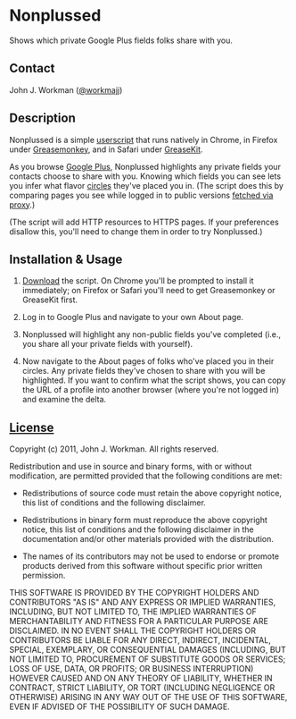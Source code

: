 Nonplussed
==========

Shows which private Google Plus fields folks share with you.

Contact
-------

John J. Workman ([@workmajj](https://twitter.com/workmajj))

Description
-----------

Nonplussed is a simple [userscript](http://wiki.greasespot.net/User_script) that runs natively in Chrome, in Firefox under [Greasemonkey](http://www.greasespot.net/), and in Safari under [GreaseKit](http://8-p.info/greasekit/).

As you browse [Google Plus](https://plus.google.com/), Nonplussed highlights any private fields your contacts choose to share with you. Knowing which fields you can see lets you infer what flavor [circles](https://www.google.com/intl/en-US/+/learnmore/index.html#circles) they've placed you in. (The script does this by comparing pages you see while logged in to public versions [fetched via proxy](http://stackoverflow.com/questions/1176668/how-to-use-yql-to-retrieve-web-results).)

(The script will add HTTP resources to HTTPS pages. If your preferences disallow this, you'll need to change them in order to try Nonplussed.)

Installation & Usage
--------------------

1. [Download](https://github.com/workmajj/nonplussed/raw/master/nonplussed.user.js) the script. On Chrome you'll be prompted to install it immediately; on Firefox or Safari you'll need to get Greasemonkey or GreaseKit first.

2. Log in to Google Plus and navigate to your own About page.

3. Nonplussed will highlight any non-public fields you've completed (i.e., you share all your private fields with yourself).

4. Now navigate to the About pages of folks who've placed you in their circles. Any private fields they've chosen to share with you will be highlighted. If you want to confirm what the script shows, you can copy the URL of a profile into another browser (where you're not logged in) and examine the delta.

[License](http://en.wikipedia.org/wiki/BSD_licenses#3-clause_license_.28.22New_BSD_License.22_or_.22Modified_BSD_License.22.29)
-------

Copyright (c) 2011, John J. Workman. All rights reserved.

Redistribution and use in source and binary forms, with or without modification, are permitted provided that the following conditions are met:

* Redistributions of source code must retain the above copyright notice, this list of conditions and the following disclaimer.

* Redistributions in binary form must reproduce the above copyright notice, this list of conditions and the following disclaimer in the documentation and/or other materials provided with the distribution.

* The names of its contributors may not be used to endorse or promote products derived from this software without specific prior written permission.

THIS SOFTWARE IS PROVIDED BY THE COPYRIGHT HOLDERS AND CONTRIBUTORS "AS IS" AND ANY EXPRESS OR IMPLIED WARRANTIES, INCLUDING, BUT NOT LIMITED TO, THE IMPLIED WARRANTIES OF MERCHANTABILITY AND FITNESS FOR A PARTICULAR PURPOSE ARE DISCLAIMED. IN NO EVENT SHALL THE COPYRIGHT HOLDERS OR CONTRIBUTORS BE LIABLE FOR ANY DIRECT, INDIRECT, INCIDENTAL, SPECIAL, EXEMPLARY, OR CONSEQUENTIAL DAMAGES (INCLUDING, BUT NOT LIMITED TO, PROCUREMENT OF SUBSTITUTE GOODS OR SERVICES; LOSS OF USE, DATA, OR PROFITS; OR BUSINESS INTERRUPTION) HOWEVER CAUSED AND ON ANY THEORY OF LIABILITY, WHETHER IN CONTRACT, STRICT LIABILITY, OR TORT (INCLUDING NEGLIGENCE OR OTHERWISE) ARISING IN ANY WAY OUT OF THE USE OF THIS SOFTWARE, EVEN IF ADVISED OF THE POSSIBILITY OF SUCH DAMAGE.
